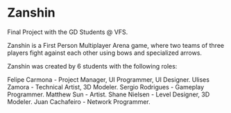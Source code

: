 # Zanshin
Final Project with the GD Students @ VFS.

  Zanshin is a First Person Multiplayer Arena game, where two teams of three players fight against each other using bows and 
  specialized arrows.
  
  Zanshin was created by 6 students with the following roles:
  
  Felipe Carmona - Project Manager, UI Programmer, UI Designer.
  Ulises Zamora - Technical Artist, 3D Modeler.
  Sergio Rodrigues - Gameplay Programmer.
  Matthew Sun - Artist.
  Shane Nielsen - Level Designer, 3D Modeler.
  Juan Cachafeiro - Network Programmer.
  

